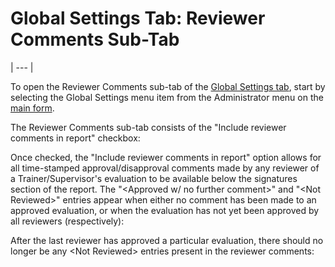 # Global Settings Tab:     Reviewer Comments Sub-Tab 
| --- |

To open the Reviewer Comments sub-tab of the 
[Global Settings tab](<globset.md>), start by selecting the Global Settings menu item from the Administrator menu on the
[main 
form](<7jjr.md>).

The Reviewer Comments sub-tab consists of the "Include reviewer comments in report" checkbox:

Once checked, the "Include reviewer comments in report" option allows for all time-stamped approval/disapproval comments made by any reviewer of a Trainer/Supervisor's evaluation to be available below the signatures section of the report.  The "&lt;Approved w/ no further comment&gt;" and "&lt;Not Reviewed&gt;" entries appear when either no comment has been made to an approved evaluation, or when the evaluation has not yet been approved by all reviewers (respectively):

After the last reviewer has approved a particular evaluation, there should no longer be any &lt;Not Reviewed&gt; entries present in the reviewer comments: